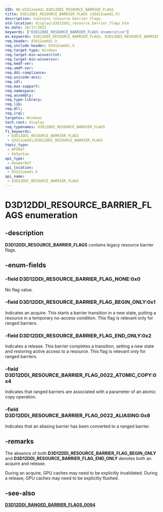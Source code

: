 ```yaml
---
UID: NE:d3d12umddi.D3D12DDI_RESOURCE_BARRIER_FLAGS
title: D3D12DDI_RESOURCE_BARRIER_FLAGS (d3d12umddi.h)
description: Contains resource barrier flags.
old-location: display\d3d12ddi_resource_barrier_flags.htm
ms.date: 10/17/2022
keywords: ["D3D12DDI_RESOURCE_BARRIER_FLAGS enumeration"]
ms.keywords: D3D12DDI_RESOURCE_BARRIER_FLAGS, D3D12DDI_RESOURCE_BARRIER_FLAGS enumeration [Display Devices], D3D12DDI_RESOURCE_BARRIER_FLAG_0022_ALIASING, D3D12DDI_RESOURCE_BARRIER_FLAG_0022_ATOMIC_COPY, D3D12DDI_RESOURCE_BARRIER_FLAG_BEGIN_ONLY, D3D12DDI_RESOURCE_BARRIER_FLAG_END_ONLY, D3D12DDI_RESOURCE_BARRIER_FLAG_NONE, d3d12umddi/D3D12DDI_RESOURCE_BARRIER_FLAGS, d3d12umddi/D3D12DDI_RESOURCE_BARRIER_FLAG_0022_ALIASING, d3d12umddi/D3D12DDI_RESOURCE_BARRIER_FLAG_0022_ATOMIC_COPY, d3d12umddi/D3D12DDI_RESOURCE_BARRIER_FLAG_BEGIN_ONLY, d3d12umddi/D3D12DDI_RESOURCE_BARRIER_FLAG_END_ONLY, d3d12umddi/D3D12DDI_RESOURCE_BARRIER_FLAG_NONE, display.d3d12ddi_resource_barrier_flags
req.header: d3d12umddi.h
req.include-header: D3d12umddi.h
req.target-type: Windows
req.target-min-winverclnt: 
req.target-min-winversvr: 
req.kmdf-ver: 
req.umdf-ver: 
req.ddi-compliance: 
req.unicode-ansi: 
req.idl: 
req.max-support: 
req.namespace: 
req.assembly: 
req.type-library: 
req.lib: 
req.dll: 
req.irql: 
targetos: Windows
tech.root: display
req.typenames: D3D12DDI_RESOURCE_BARRIER_FLAGS
f1_keywords:
 - D3D12DDI_RESOURCE_BARRIER_FLAGS
 - d3d12umddi/D3D12DDI_RESOURCE_BARRIER_FLAGS
topic_type:
 - APIRef
 - kbSyntax
api_type:
 - HeaderDef
api_location:
 - D3d12umddi.h
api_name:
 - D3D12DDI_RESOURCE_BARRIER_FLAGS
---
```


# D3D12DDI_RESOURCE_BARRIER_FLAGS enumeration

## -description

**D3D12DDI_RESOURCE_BARRIER_FLAGS** contains legacy resource barrier flags.

## -enum-fields

### -field D3D12DDI_RESOURCE_BARRIER_FLAG_NONE:0x0

No flag value.

### -field D3D12DDI_RESOURCE_BARRIER_FLAG_BEGIN_ONLY:0x1

Indicates an acquire. This starts a barrier transition in a new state, putting a resource in a temporary no-access condition. This flag is relevant only for ranged barriers.

### -field D3D12DDI_RESOURCE_BARRIER_FLAG_END_ONLY:0x2

Indicates a release. This barrier completes a transition, setting a new state and restoring active access to a resource. This flag is relevant only for ranged barriers.

### -field D3D12DDI_RESOURCE_BARRIER_FLAG_0022_ATOMIC_COPY:0x4

Indicates that ranged barriers are associated with a parameter of an atomic copy operation.

### -field D3D12DDI_RESOURCE_BARRIER_FLAG_0022_ALIASING:0x8

Indicates that an aliasing barrier has been converted to a ranged barrier.

## -remarks

The absence of both **D3D12DDI_RESOURCE_BARRIER_FLAG_BEGIN_ONLY** and **D3D12DDI_RESOURCE_BARRIER_FLAG_END_ONLY** denotes both an acquire and release.

During an acquire, GPU caches may need to be explicitly invalidated. During a release, GPU caches may need to be explicitly flushed.

## -see-also

[**D3D12DDI_RANGED_BARRIER_FLAGS_0094**](ne-d3d12umddi-d3d12ddi_ranged_barrier_flags_0094.md)
